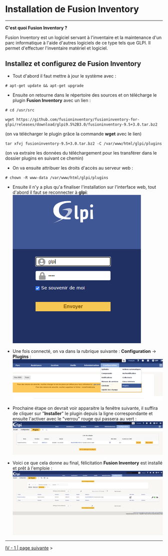 # Installation de Fusion Inventory
---

**C'est quoi Fusion Inventory ?**

Fusion Inventory est un logiciel servant à l'inventaire et la maintenance d'un parc informatique à l'aide d'autres logiciels de ce type tels que GLPI. Il permet d'effectuer l'inventaire matériel et logiciel.

## Installez et configurez de Fusion Inventory

- Tout d'abord il faut mettre à jour le système avec :

```
# apt-get update && apt-get upgrade
```

- Ensuite on retourne dans le répertoire des sources et on télécharge le plugin **Fusion Inventory** avec un lien :

```
# cd /usr/src
```

```
wget https://github.com/fusioninventory/fusioninventory-for-glpi/releases/download/glpi9.5%2B3.0/fusioninventory-9.5+3.0.tar.bz2
```
(on va télécharger le plugin grâce la commande **wget** avec le lien)

```
tar xfvj fusioninventory-9.5+3.0.tar.bz2 -C /var/www/html/glpi/plugins
``` 

(on va extraire les données du téléchargement pour les transférer dans le dossier plugins en suivant ce chemin)

- On va ensuite attribuer les droits d'accès au serveur web :

```
# chown -R www-data /var/www/html/glpi/plugins
```

- Ensuite il n'y a plus qu'a finaliser l'installation sur l'interface web, tout d'abord il faut se reconnecter à **glpi**:
![](Img/glpiconnect.PNG)

- Une fois connecté, on va dans la rubrique suivante : **Configuration** → **Plugins** :
![](Img/fusinvinstall.PNG)

- Prochaine étape on devrait voir apparaitre la fenêtre suivante, il suffira de cliquer sur "**Installer**" le plugin depuis la ligne correspondante et ensuite l'activer avec le "verrou" rouge qui passera au vert : 
![](Img/fusinvinstall2.PNG)

- Voici ce que cela donne au final, félicitation **Fusion Inventory** est installé et prêt à l'emploie :
![](Img/fusioninventory.PNG)

---

[IV - 1 | page suivante](https://github.com/Anescoo/Linux-B2-TP1/blob/main/ETAPE6.md) >